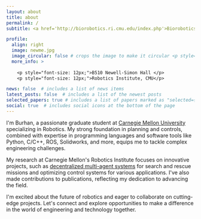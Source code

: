 ```yaml
---
layout: about
title: about
permalink: /
subtitle: <a href='http://biorobotics.ri.cmu.edu/index.php'>Biorobotics Lab</a>. Carnegie Mellon University 

profile:
  align: right
  image: newme.jpg
  image_circular: false # crops the image to make it circular <p style="font-size: 12px;">Lab: Biorobotics Lab </p>
  more_info: >
    
    <p style="font-size: 12px;">B510 Newell-Simon Hall </p>
    <p style="font-size: 12px;">Robotics Institute, CMU</p>

news: false  # includes a list of news items
latest_posts: false  # includes a list of the newest posts
selected_papers: true # includes a list of papers marked as "selected={true}"
social: true  # includes social icons at the bottom of the page
---
```

<!-- 
Write your biography here. Tell the world about yourself. Link to your favorite [subreddit](http://reddit.com). You can put a picture in, too. The code is already in, just name your picture `me.jpg` and put it in the `img/` folder.

Put your address / P.O. box / other info right below your picture. You can also disable any of these elements by editing `profile` property of the YAML header of your `_pages/about.md`. Edit `_bibliography/papers.bib` and Jekyll will render your [publications page](/al-folio/publications/) automatically.

Link to your social media connections, too. This theme is set up to use [Font Awesome icons](http://fortawesome.github.io/Font-Awesome/) and [Academicons](https://jpswalsh.github.io/academicons/), like the ones below. Add your Facebook, Twitter, LinkedIn, Google Scholar, or just disable all of them. -->


I'm Burhan, a passionate graduate student at [Carnegie Mellon University](https://www.ri.cmu.edu/ri-people/burhanuddin-shirose/) specializing in Robotics. My strong foundation in planning and controls, combined with expertise in programming languages and software tools like Python, C/C++, ROS, Solidworks, and more, equips me to tackle complex engineering challenges.

My research at Carnegie Mellon's Robotics Institute focuses on innovative projects, such as [decentralized multi-agent systems](https://www.ri.cmu.edu/project/mmpug-multi-model-perception-uber-good/) for search and rescue missions and optimizing control systems for various applications. I've also made contributions to publications, reflecting my dedication to advancing the field.

I'm excited about the future of robotics and eager to collaborate on cutting-edge projects. Let's connect and explore opportunities to make a difference in the world of engineering and technology together.
